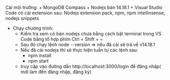Cài môi trường:
    + MongoDB Compass
    + Nodejs bản 14.18.1
    + Visual Studio Code có cài extension sau: Nodejs extension pack, npm, npm intellinsense, nodejs snippets

+ Chạy chương trình:
    + Kiểm tra xem có bản nodejs chưa bằng cách bật terminal trong VS Code bằng tổ hợp phím Ctrl + Shift + ~ 
    + Sau đó chạy lệnh node --version => nếu đã cài sẽ trả về v14.18.1
    + Nếu đã cài nodejs thì sẽ thực hiện tuần tự các lệnh sau:
        - npm install
        - npm start
    + truy cập vào đường dẫn http://localhost:3000/login để đăng nhập( mới làm đến đăng nhập, đăng ký)

